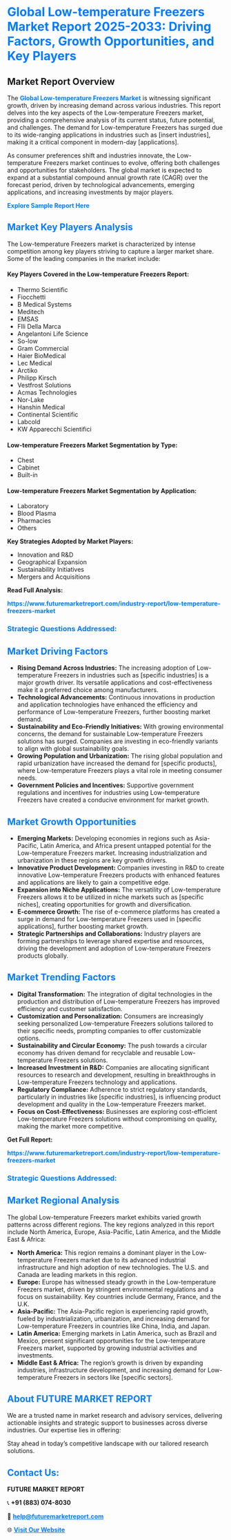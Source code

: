 <h1 style="color: #007BFF;">Global Low-temperature Freezers Market Report 2025-2033: Driving Factors, Growth Opportunities, and Key Players</h1>

<section id="overview">
<h2>Market Report Overview</h2>
<p>The <a href="https://www.futuremarketreport.com/industry-report/low-temperature-freezers-market" style="color: #007BFF; text-decoration: none;"><strong>Global Low-temperature Freezers Market</strong></a> is witnessing significant growth, driven by increasing demand across various industries. This report delves into the key aspects of the Low-temperature Freezers market, providing a comprehensive analysis of its current status, future potential, and challenges. The demand for Low-temperature Freezers has surged due to its wide-ranging applications in industries such as [insert industries], making it a critical component in modern-day [applications].</p>
<p>As consumer preferences shift and industries innovate, the Low-temperature Freezers market continues to evolve, offering both challenges and opportunities for stakeholders. The global market is expected to expand at a substantial compound annual growth rate (CAGR) over the forecast period, driven by technological advancements, emerging applications, and increasing investments by major players.</p>
</section>

<section id="overview">
<p><a href="https://www.futuremarketreport.com/request-sample/reportId=56612" style="color: #007BFF; text-decoration: none;"><strong>Explore Sample Report Here</strong></a></p>
</section>

<section id="key-players">
<h2 style="color: #007BFF;">Market Key Players Analysis</h2>
<p>The Low-temperature Freezers market is characterized by intense competition among key players striving to capture a larger market share. Some of the leading companies in the market include:</p>
<h4>Key Players Covered in the Low-temperature Freezers Report:</h4>
<ul><li>Thermo Scientific</li><li>Fiocchetti</li><li>B Medical Systems</li><li>Meditech</li><li>EMSAS</li><li>Flli Della Marca</li><li>Angelantoni Life Science</li><li>So-low</li><li>Gram Commercial</li><li>Haier BioMedical</li><li>Lec Medical</li><li>Arctiko</li><li>Philipp Kirsch</li><li>Vestfrost Solutions</li><li>Acmas Technologies</li><li>Nor-Lake</li><li>Hanshin Medical</li><li>Continental Scientific</li><li>Labcold</li><li>KW Apparecchi Scientifici</li></ul>
<h4>Low-temperature Freezers Market Segmentation by Type:</h4>
<ul><li>Chest</li><li>Cabinet</li><li>Built-in</li></ul>

<h4>Low-temperature Freezers Market Segmentation by Application:</h4>
<ul><li>Laboratory</li><li>Blood Plasma</li><li>Pharmacies</li><li>Others</li></ul>
<p><strong>Key Strategies Adopted by Market Players:</strong></p>
<ul>
<li>Innovation and R&D</li>
<li>Geographical Expansion</li>
<li>Sustainability Initiatives</li>
<li>Mergers and Acquisitions</li>
</ul>
</section>

<section>
<p><strong>Read Full Analysis: </strong></p><a href="https://www.futuremarketreport.com/industry-report/low-temperature-freezers-market" style="color: #007BFF; text-decoration: none;"><strong>https://www.futuremarketreport.com/industry-report/low-temperature-freezers-market</strong></a>
<h3 style="color: #007BFF;">Strategic Questions Addressed:</h3>
</section>

<section id="driving-factors">
<h2 style="color: #007BFF;">Market Driving Factors</h2>
<ul>
<li><strong>Rising Demand Across Industries:</strong> The increasing adoption of Low-temperature Freezers in industries such as [specific industries] is a major growth driver. Its versatile applications and cost-effectiveness make it a preferred choice among manufacturers.</li>
<li><strong>Technological Advancements:</strong> Continuous innovations in production and application technologies have enhanced the efficiency and performance of Low-temperature Freezers, further boosting market demand.</li>
<li><strong>Sustainability and Eco-Friendly Initiatives:</strong> With growing environmental concerns, the demand for sustainable Low-temperature Freezers solutions has surged. Companies are investing in eco-friendly variants to align with global sustainability goals.</li>
<li><strong>Growing Population and Urbanization:</strong> The rising global population and rapid urbanization have increased the demand for [specific products], where Low-temperature Freezers plays a vital role in meeting consumer needs.</li>
<li><strong>Government Policies and Incentives:</strong> Supportive government regulations and incentives for industries using Low-temperature Freezers have created a conducive environment for market growth.</li>
</ul>
</section>

<section id="growth-opportunities">
<h2 style="color: #007BFF;">Market Growth Opportunities</h2>
<ul>
<li><strong>Emerging Markets:</strong> Developing economies in regions such as Asia-Pacific, Latin America, and Africa present untapped potential for the Low-temperature Freezers market. Increasing industrialization and urbanization in these regions are key growth drivers.</li>
<li><strong>Innovative Product Development:</strong> Companies investing in R&D to create innovative Low-temperature Freezers products with enhanced features and applications are likely to gain a competitive edge.</li>
<li><strong>Expansion into Niche Applications:</strong> The versatility of Low-temperature Freezers allows it to be utilized in niche markets such as [specific niches], creating opportunities for growth and diversification.</li>
<li><strong>E-commerce Growth:</strong> The rise of e-commerce platforms has created a surge in demand for Low-temperature Freezers used in [specific applications], further boosting market growth.</li>
<li><strong>Strategic Partnerships and Collaborations:</strong> Industry players are forming partnerships to leverage shared expertise and resources, driving the development and adoption of Low-temperature Freezers products globally.</li>
</ul>
</section>

<section id="trending-factors">
<h2 style="color: #007BFF;">Market Trending Factors</h2>
<ul>
<li><strong>Digital Transformation:</strong> The integration of digital technologies in the production and distribution of Low-temperature Freezers has improved efficiency and customer satisfaction.</li>
<li><strong>Customization and Personalization:</strong> Consumers are increasingly seeking personalized Low-temperature Freezers solutions tailored to their specific needs, prompting companies to offer customizable options.</li>
<li><strong>Sustainability and Circular Economy:</strong> The push towards a circular economy has driven demand for recyclable and reusable Low-temperature Freezers solutions.</li>
<li><strong>Increased Investment in R&D:</strong> Companies are allocating significant resources to research and development, resulting in breakthroughs in Low-temperature Freezers technology and applications.</li>
<li><strong>Regulatory Compliance:</strong> Adherence to strict regulatory standards, particularly in industries like [specific industries], is influencing product development and quality in the Low-temperature Freezers market.</li>
<li><strong>Focus on Cost-Effectiveness:</strong> Businesses are exploring cost-efficient Low-temperature Freezers solutions without compromising on quality, making the market more competitive.</li>
</ul>
</section>

<section>
<p><strong>Get Full Report: </strong></p><a href="https://www.futuremarketreport.com/industry-report/low-temperature-freezers-market" style="color: #007BFF; text-decoration: none;"><strong>https://www.futuremarketreport.com/industry-report/low-temperature-freezers-market</strong></a>
<h3 style="color: #007BFF;">Strategic Questions Addressed:</h3>
</section>


<section id="regional-analysis">
<h2 style="color: #007BFF;">Market Regional Analysis</h2>
<p>The global Low-temperature Freezers market exhibits varied growth patterns across different regions. The key regions analyzed in this report include North America, Europe, Asia-Pacific, Latin America, and the Middle East & Africa:</p>
<ul>
<li><strong>North America:</strong> This region remains a dominant player in the Low-temperature Freezers market due to its advanced industrial infrastructure and high adoption of new technologies. The U.S. and Canada are leading markets in this region.</li>
<li><strong>Europe:</strong> Europe has witnessed steady growth in the Low-temperature Freezers market, driven by stringent environmental regulations and a focus on sustainability. Key countries include Germany, France, and the U.K.</li>
<li><strong>Asia-Pacific:</strong> The Asia-Pacific region is experiencing rapid growth, fueled by industrialization, urbanization, and increasing demand for Low-temperature Freezers in countries like China, India, and Japan.</li>
<li><strong>Latin America:</strong> Emerging markets in Latin America, such as Brazil and Mexico, present significant opportunities for the Low-temperature Freezers market, supported by growing industrial activities and investments.</li>
<li><strong>Middle East & Africa:</strong> The region’s growth is driven by expanding industries, infrastructure development, and increasing demand for Low-temperature Freezers in sectors like [specific sectors].</li>
</ul>
</section>

<footer>
<h2 style="color: #007BFF;">About FUTURE MARKET REPORT</h2>
<p>We are a trusted name in market research and advisory services, delivering actionable insights and strategic support to businesses across diverse industries. Our expertise lies in offering:</p>

<p>Stay ahead in today’s competitive landscape with our tailored research solutions.</p>

<h2 style="color: #007BFF;">Contact Us:</h2>
<p><strong>FUTURE MARKET REPORT</strong></p>
<p>📞 <strong>+91 (883) 074-8030</strong></p>
<p>📧 <strong><a href="mailto:help@futuremarketreport.com" style="color: #007BFF;">help@futuremarketreport.com</a></strong></p>
<p>🌐 <strong><a href="https://www.futuremarketreport.com/" style="color: #007BFF;">Visit Our Website</a></strong></p>
</footer>